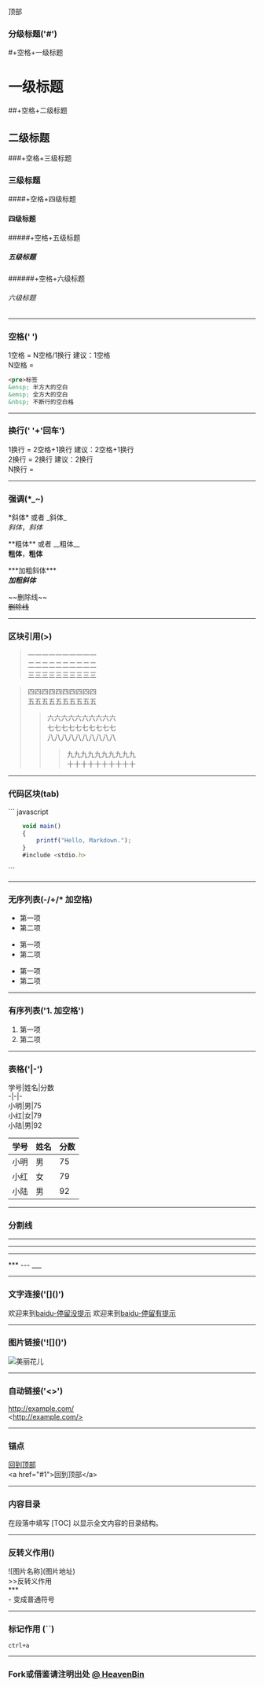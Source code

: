 <a name="1">顶部 </a>

### 分级标题('#')
\#+空格+一级标题  
# 一级标题  
\##+空格+二级标题  
## 二级标题  
\###+空格+三级标题  
### 三级标题  
\####+空格+四级标题  
#### 四级标题  
\#####+空格+五级标题  
##### 五级标题  
\######+空格+六级标题  
###### 六级标题  

---
### 空格(' ')
1空格 = N空格/1换行 建议：1空格  
N空格 =
```html
<pre>标签
&ensp; 半方大的空白
&emsp; 全方大的空白
&nbsp; 不断行的空白格
```
---
### 换行(' '+'回车')  
1换行 = 2空格+1换行 建议：2空格+1换行  
2换行 = 2换行 建议：2换行  
N换行 =

---
### 强调(*_~)
\*斜体* 或者 \_斜体_  
*斜体*，_斜体_  

\*\*粗体** 或者 \_\_粗体__  
**粗体**，__粗体__  

\*\*\*加粗斜体***  
***加粗斜体***  

\~\~删除线~~  
~~删除线~~

---
### 区块引用(>)
> 一一一一一一一一一一    
二二二二二二二二二二   
三三三三三三三三三三  

> 四四四四四四四四四四  
五五五五五五五五五五  
>> 六六六六六六六六六六  
七七七七七七七七七七  
八八八八八八八八八八  
>>> 九九九九九九九九九九   
十十十十十十十十十十  

---
### 代码区块(tab)
\`\`\` javascript
``` javascript
	void main()
	{
		printf("Hello, Markdown.");
	}
	#include <stdio.h>
```
\`\`\`

---
### 无序列表(-/+/* 加空格)
- 第一项  
- 第二项
+ 第一项
+ 第二项
* 第一项
* 第二项

---
### 有序列表('1. 加空格')
1. 第一项  
2. 第二项

---
### 表格('|-')
学号\|姓名\|分数  
-|-|-  
小明\|男\|75  
小红\|女\|79  
小陆\|男\|92  

学号|姓名|分数
-|-|-
小明|男|75
小红|女|79
小陆|男|92

---
### 分割线
***
---
___
\*** --- ___

---
### 文字连接('\[\]\(\)')
欢迎来到[baidu-停留没提示](http://baidu.com)
欢迎来到[baidu-停留有提示](http://baidu.com "baidu")

---
### 图片链接('\!\[\]\(\)')
![美丽花儿](http://ww2.sinaimg.cn/large/56d258bdjw1eugeubg8ujj21kw16odn6.jpg "美丽花儿")

---
### 自动链接('<>')
<http://example.com/>  
\<http://example.com/>

---
### 锚点
<a href="#1">回到顶部</a>  
\<a href="#1"\>回到顶部\</a\>

---
### 内容目录
在段落中填写 [TOC] 以显示全文内容的目录结构。

---
### 反转义作用(\)
\!\[图片名称]\(图片地址)  
\>>反转义作用  
\***  
\- 变成普通符号  

---
### 标记作用 (``)
`ctrl+a`

---
### Fork或借鉴请注明出处 [@ HeavenBin](https://github.com/HeavenBin/MarkdownCourse)
